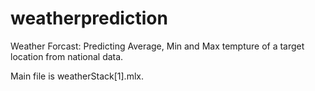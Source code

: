# weatherprediction
Weather Forcast: Predicting Average, Min and Max tempture of a target location from national data.


Main file is weatherStack[1].mlx.

